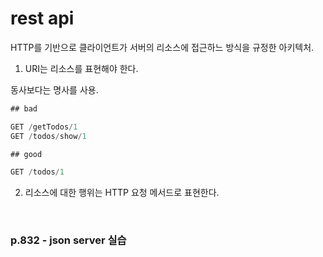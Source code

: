 # rest api

HTTP를 기반으로 클라이언트가 서버의 리소스에 접근하느 방식을 규정한 아키텍처.

1. URI는 리소스를 표현해야 한다.

동사보다는 명사를 사용.

```js
## bad

GET /getTodos/1
GET /todos/show/1

## good

GET /todos/1

```

2. 리소스에 대한 행위는 HTTP 요청 메서드로 표현한다.

<br>

### p.832 - json server 실습


